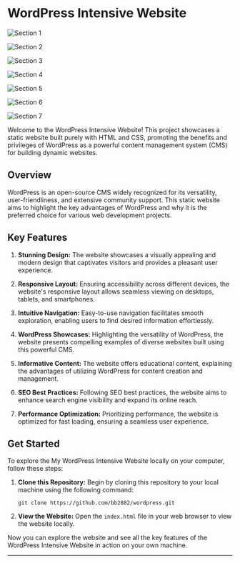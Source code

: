 # WordPress Intensive Website

![Section 1](https://github.com/bb2882/wordpress/assets/70382872/8a282628-d6c3-4f42-bc4e-aaa2391894ee)

![Section 2](https://github.com/bb2882/wordpress/assets/70382872/6338aa19-15a2-4184-bff1-5f88e435229a)

![Section 3](https://github.com/bb2882/wordpress/assets/70382872/f8f5807d-be3c-4497-9553-623794ccab83)

![Section 4](https://github.com/bb2882/wordpress/assets/70382872/45e94dac-4618-4ead-822a-dfe96e8f1c9a)

![Section 5](https://github.com/bb2882/wordpress/assets/70382872/76028797-ed3a-4362-aeec-7dd143a139c1)

![Section 6](https://github.com/bb2882/wordpress/assets/70382872/ddfc023b-00c1-4917-9f92-954698ef7f41)

![Section 7](https://github.com/bb2882/wordpress/assets/70382872/9bb5a149-39c0-4624-b31d-13da014a706c)

Welcome to the WordPress Intensive Website! This project showcases a static website built purely with HTML and CSS, promoting the benefits and privileges of WordPress as a powerful content management system (CMS) for building dynamic websites.

## Overview

WordPress is an open-source CMS widely recognized for its versatility, user-friendliness, and extensive community support. This static website aims to highlight the key advantages of WordPress and why it is the preferred choice for various web development projects.

## Key Features

1. **Stunning Design:** The website showcases a visually appealing and modern design that captivates visitors and provides a pleasant user experience.

2. **Responsive Layout:** Ensuring accessibility across different devices, the website's responsive layout allows seamless viewing on desktops, tablets, and smartphones.

3. **Intuitive Navigation:** Easy-to-use navigation facilitates smooth exploration, enabling users to find desired information effortlessly.

4. **WordPress Showcases:** Highlighting the versatility of WordPress, the website presents compelling examples of diverse websites built using this powerful CMS.

5. **Informative Content:** The website offers educational content, explaining the advantages of utilizing WordPress for content creation and management.

6. **SEO Best Practices:** Following SEO best practices, the website aims to enhance search engine visibility and expand its online reach.

7. **Performance Optimization:** Prioritizing performance, the website is optimized for fast loading, ensuring a seamless user experience.

## Get Started

To explore the My WordPress Intensive Website locally on your computer, follow these steps:

1. **Clone this Repository:** Begin by cloning this repository to your local machine using the following command:

   ```
   git clone https://github.com/bb2882/wordpress.git
   ```

2. **View the Website:** Open the `index.html` file in your web browser to view the website locally.

Now you can explore the website and see all the key features of the WordPress Intensive Website in action on your own machine.

---
